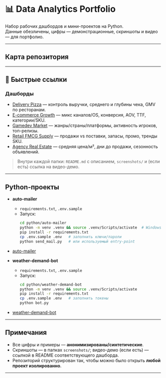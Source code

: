 # 📊 Data Analytics Portfolio

Набор рабочих дашбордов и мини-проектов на Python.  
Данные обезличены, цифры — демонстрационные, скриншоты и видео — для портфолио.

---

##  Карта репозитория

---

## 🔗 Быстрые ссылки

### Дашборды
- [Delivery Pizza](dashboards/delivery_pizza/) — контроль выручки, среднего и глубины чека, GMV по ресторанам.
- [E-commerce Growth](dashboards/ecommerce-growth/) — микс каналов/OS, конверсия, AOV, TTF, категории/SKU.
- [Gamedev Market](dashboards/gamedev-market/) — жанры/страны/платформы, активность игроков, топ-релизы.
- [Retail FMCG Supply](dashboards/retail-fmcg-supply/) — продажи vs поставки, запасы, промо, тренды SKU.
- [Agency Real Estate](dashboards/agency-real-estate/) — средняя цена/м², дни до продажи, сезонность объявлений.

> Внутри каждой папки: `README.md` с описанием, `screenshots/` и (если есть) ссылка на видео-демо.

---

## Python-проекты

- **auto-mailer**  
  - `requirements.txt`, `.env.sample`  
  - Запуск:  
    ```bash
    cd python/auto-mailer
    python -m venv .venv && source .venv/Scripts/activate  # Windows Git Bash
    pip install -r requirements.txt
    cp .env.sample .env   # заполнить ключи/пароли
    python send_mail.py   # или используемый entry-point
    ```
- [auto-mailer](python/auto-mailer/)

- **weather-demand-bot**  
  - `requirements.txt`, `.env.sample`  
  - Запуск:  
    ```bash
    cd python/weather-demand-bot
    python -m venv .venv && source .venv/Scripts/activate
    pip install -r requirements.txt
    cp .env.sample .env   # заполнить токены
    python bot.py
    ```
- [weather-demand-bot](python/weather-demand-bot/)
---

## Примечания

- Все цифры и примеры — **анонимизированы/синтетические**.  
- Скриншоты — в папках `screenshots/`; видео-демо (если есть) — ссылкой в README соответствующего дашборда.  
- Репозиторий структурирован так, чтобы можно было открыть **любой проект изолированно**.

---


